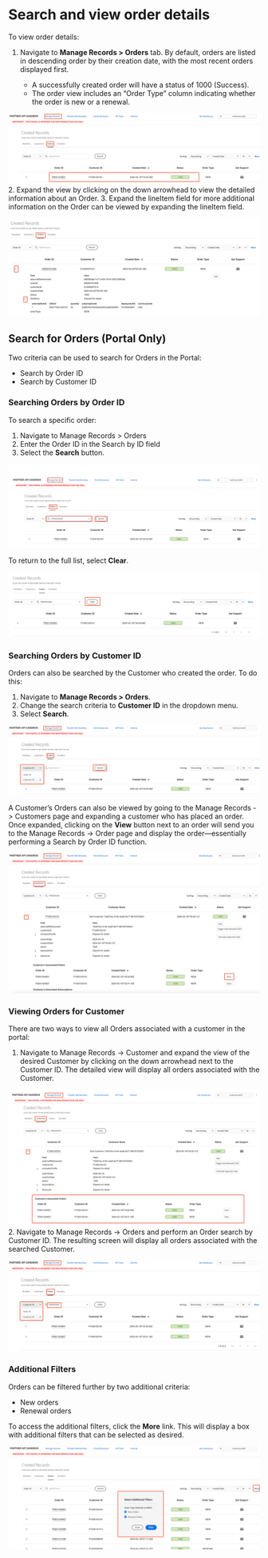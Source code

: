 # Search and view order details

To view order details:

1. Navigate to **Manage Records > Orders** tab. By default, orders are listed in descending order by their creation date, with the most recent orders displayed first.

   - A successfully created order will have a status of 1000 (Success).
   - The order view includes an “Order Type” column indicating whether the order is new or a renewal.

![Viewing created orders in the Sandbox Portal](../image/view_order.png)
2. Expand the view by clicking on the down arrowhead to view the detailed information about an Order.
3. Expand the lineItem field for more additional information on the Order can be viewed by expanding the lineItem field.

![Viewing created orders in the Sandbox Portal](../image/view_order2.png)

## Search for Orders (Portal Only)

Two criteria can be used to search for Orders in the Portal:

- Search by Order ID
- Search by Customer ID

### Searching Orders by Order ID

To search a specific order:

1. Navigate to Manage Records > Orders
2. Enter the Order ID in the Search by ID field
3. Select the **Search** button.

![Searching for an order in Sandbox Portal](../image/serach_order.png)

To return to the full list, select **Clear**.

![Clearing order search selection](../image/clear_search.png)

### Searching Orders by Customer ID

Orders can also be searched by the Customer who created the order. To do this:

1. Navigate to **Manage Records > Orders**.
2. Change the search criteria to **Customer ID** in the dropdown menu.
3. Select **Search**.

![Searching orders by Customer ID](../image/search_order2.png)

A Customer’s Orders can also be viewed by going to the Manage Records -> Customers page and expanding a customer who has placed an order. Once expanded, clicking on the **View** button next to an order will send you to the Manage Records -> Order page and display the order—essentially performing a Search by Order ID function.

![Viewing all orders associated with a customer](../image/view_all_orders.png)

### Viewing Orders for Customer

There are two ways to view all Orders associated with a customer in the portal:

1. Navigate to Manage Records -> Customer and expand the view of the desired Customer by clicking on the down arrowhead next to the Customer ID. The detailed view will display all orders associated with the Customer.

![Viewing orders associated with a customer from the Customers tab](../image/view_order_3.png)
2. Navigate to Manage Records -> Orders and perform an Order search by Customer ID. The resulting screen will display all orders associated with the searched Customer.

![Viewing Orders associated with a customer from the Orders tab](../image/view_order_4.png)

### Additional Filters

Orders can be filtered further by two additional criteria:

- New orders
- Renewal orders

To access the additional filters, click the **More** link. This will display a box with additional filters that can be selected as desired.

![Additional Filters in Orders page](../image/filters.png)
